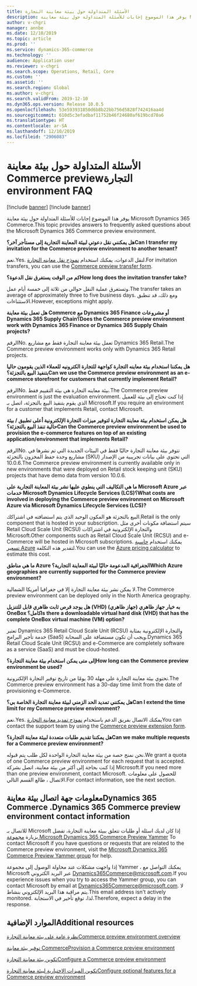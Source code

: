 ```yaml
---
title: ‏‫الأسئلة المتداولة حول بيئة معاينة التجارة
description: يوفر هذا الموضوع إجابات للأسئلة المتداولة حول بيئة معاينة Microsoft Dynamics 365 Commerce.
author: v-chgri
manager: annbe
ms.date: 12/10/2019
ms.topic: article
ms.prod: ''
ms.service: dynamics-365-commerce
ms.technology: ''
audience: Application user
ms.reviewer: v-chgri
ms.search.scope: Operations, Retail, Core
ms.custom: ''
ms.assetid: ''
ms.search.region: Global
ms.author: v-chgri
ms.search.validFrom: 2019-12-10
ms.dyn365.ops.version: Release 10.0.5
ms.openlocfilehash: 53e593931850d6b8b22bb756d5828f742416aa4d
ms.sourcegitcommit: 610d5c3efadbaf11752b46f24680af619bcd70a6
ms.translationtype: HT
ms.contentlocale: ar-SA
ms.lasthandoff: 12/10/2019
ms.locfileid: "2906083"
---
```

# <a name="commerce-preview-environment-faq"></a><span data-ttu-id="6b366-103">‏‫الأسئلة المتداولة حول بيئة معاينة التجارة</span><span class="sxs-lookup"><span data-stu-id="6b366-103">Commerce preview environment FAQ</span></span>

[!include [banner](includes/preview-banner.md)]
[!include [banner](includes/banner.md)]

<span data-ttu-id="6b366-104">يوفر هذا الموضوع إجابات للأسئلة المتداولة حول بيئة معاينة Microsoft Dynamics 365 Commerce.</span><span class="sxs-lookup"><span data-stu-id="6b366-104">This topic provides answers to frequently asked questions about the Microsoft Dynamics 365 Commerce preview environment.</span></span>

<span data-ttu-id="6b366-105">**هل يمكنني نقل دعوتي لبيئة المعاينة التجارية إلى مستأجر آخر؟**</span><span class="sxs-lookup"><span data-stu-id="6b366-105">**Can I transfer my invitation for the Commerce preview environment to another tenant?**</span></span>

<span data-ttu-id="6b366-106">نعم.</span><span class="sxs-lookup"><span data-stu-id="6b366-106">Yes.</span></span> <span data-ttu-id="6b366-107">لنقل الدعوات، يمكنك استخدام [نموذج نقل معاينه التجارة](https://aka.ms/Dynamics365CommercePreviewTransferForm).</span><span class="sxs-lookup"><span data-stu-id="6b366-107">For invitation transfers, you can use the [Commerce preview transfer form](https://aka.ms/Dynamics365CommercePreviewTransferForm).</span></span>

<span data-ttu-id="6b366-108">**كم من الوقت يستغرق نقل الدعوة؟**</span><span class="sxs-lookup"><span data-stu-id="6b366-108">**How long does the invitation transfer take?**</span></span>

<span data-ttu-id="6b366-109">وتستغرق عملية النقل حوالي من ثلاثة إلى خمسة أيام عمل.</span><span class="sxs-lookup"><span data-stu-id="6b366-109">The transfer takes an average of approximately three to five business days.</span></span> <span data-ttu-id="6b366-110">ومع ذلك، قد تنطبق الاستثناءات.</span><span class="sxs-lookup"><span data-stu-id="6b366-110">However, exceptions might apply.</span></span>

<span data-ttu-id="6b366-111">**هل تعمل بيئة معاينة Commerce مع Dynamics 365 Finance أو مشروعات Dynamics 365 Supply Chain؟**</span><span class="sxs-lookup"><span data-stu-id="6b366-111">**Does the Commerce preview environment work with Dynamics 365 Finance or Dynamics 365 Supply Chain projects?**</span></span>

<span data-ttu-id="6b366-112">الرقم</span><span class="sxs-lookup"><span data-stu-id="6b366-112">No.</span></span> <span data-ttu-id="6b366-113">تعمل بيئة معاينة التجارة فقط مع مشاريع Dynamics 365 Retail.</span><span class="sxs-lookup"><span data-stu-id="6b366-113">The Commerce preview environment works only with Dynamics 365 Retail projects.</span></span>

<span data-ttu-id="6b366-114">**هل يمكننا استخدام بيئة معاينه التجارة كواجهة للتجارة الكترونيه للعملاء الذين يقومون حاليا بتنفيذ البيع بالتجزئة؟**</span><span class="sxs-lookup"><span data-stu-id="6b366-114">**Can we use the Commerce preview environment as an e-commerce storefront for customers that currently implement Retail?**</span></span>

<span data-ttu-id="6b366-115">الرقم</span><span class="sxs-lookup"><span data-stu-id="6b366-115">No.</span></span> <span data-ttu-id="6b366-116">بيئة معاينه التجارة هي بيئة التقييم فقط.</span><span class="sxs-lookup"><span data-stu-id="6b366-116">The Commerce preview environment is just the evaluation environment.</span></span> <span data-ttu-id="6b366-117">إذا كنت تحتاج إلى بيئة للعميل الذي يقوم بتنفيذ البيع بالتجزئة، اتصل بـ Microsoft.</span><span class="sxs-lookup"><span data-stu-id="6b366-117">If you require an environment for a customer that implements Retail, contact Microsoft.</span></span>

<span data-ttu-id="6b366-118">**هل يمكن استخدام بيئة معاينة التجارة لتوفير ميزات التجارة الإلكترونية أعلى تطبيق / بيئة حالية تنفذ البيع بالتجزئة؟**</span><span class="sxs-lookup"><span data-stu-id="6b366-118">**Can the Commerce preview environment be used to provision the e-commerce features on top of an existing application/environment that implements Retail?**</span></span>

<span data-ttu-id="6b366-119">الرقم</span><span class="sxs-lookup"><span data-stu-id="6b366-119">No.</span></span> <span data-ttu-id="6b366-120">تتوفر بيئة معاينة التجارة حاليًا فقط في البيئات الجديدة التي تم نشرها في مشاريع وحدة حفظ المخزون بالتجزئة (SKU) التي تحتوي على بيانات تجريبية من الإصدار 10.0.6.</span><span class="sxs-lookup"><span data-stu-id="6b366-120">The Commerce preview environment is currently available only in new environments that were deployed on Retail stock keeping unit (SKU) projects that have demo data from version 10.0.6.</span></span>

<span data-ttu-id="6b366-121">**ما هي التكاليف التي ينطوي عليها نشر بيئة المعاينة التجارية على Microsoft Azure عبر خدمات Microsoft Dynamics Lifecycle Services (LCS)؟**</span><span class="sxs-lookup"><span data-stu-id="6b366-121">**What costs are involved in deploying the Commerce preview environment on Microsoft Azure via Microsoft Dynamics Lifecycle Services (LCS)?**</span></span>

<span data-ttu-id="6b366-122">البيع بالتجزئة هو المكون الوحيد الذي يتم استضافته في اشتراكك.</span><span class="sxs-lookup"><span data-stu-id="6b366-122">Retail is the only component that is hosted in your subscription.</span></span> <span data-ttu-id="6b366-123">سيتم استضافة مكونات أخرى مثل Retail Cloud Scale Unit (RCSU) والتجارة الإلكترونية في اشتراكات Microsoft.</span><span class="sxs-lookup"><span data-stu-id="6b366-123">Other components such as Retail Cloud Scale Unit (RCSU) and e-Commerce will be hosted in Microsoft subscriptions.</span></span> <span data-ttu-id="6b366-124">يمكنك استخدام [حاسبة تسعير Azure](https://azure.microsoft.com/pricing/calculator/) لتقدير هذه التكلفة.</span><span class="sxs-lookup"><span data-stu-id="6b366-124">You can use the [Azure pricing calculator](https://azure.microsoft.com/pricing/calculator/) to estimate this cost.</span></span>

<span data-ttu-id="6b366-125">**ما هي مناطق Azure الجغرافية المدعومة حاليًا لبيئة المعاينة التجارية؟**</span><span class="sxs-lookup"><span data-stu-id="6b366-125">**Which Azure geographies are currently supported for the Commerce preview environment?**</span></span>

<span data-ttu-id="6b366-126">لا يمكن نشر بيئة معاينة التجارة إلا في جغرافيا أمريكا الشمالية.</span><span class="sxs-lookup"><span data-stu-id="6b366-126">The Commerce preview environment can be deployed only in the North America geography.</span></span>

<span data-ttu-id="6b366-127">**هل يوجد قرص ثابت ظاهري قابل للتنزيل (VHD) به خيار جهاز ظاهري (جهاز ظاهري) OneBox كامل؟**</span><span class="sxs-lookup"><span data-stu-id="6b366-127">**Is there a downloadable virtual hard disk (VHD) that has the complete OneBox virtual machine (VM) option?**</span></span>

<span data-ttu-id="6b366-128">تعتبر Dynamics 365 Retail Cloud Scale Unit (RCSU) والتجارة الإلكترونية بمثابة خدمة تأجير البرامج‬ (SaaS) ويجب أن تكون مستضافة على السحابة.</span><span class="sxs-lookup"><span data-stu-id="6b366-128">Dynamics 365 Retail Cloud Scale Unit (RCSU) and e-Commerce are completely software as a service (SaaS) and must be cloud-hosted.</span></span>

<span data-ttu-id="6b366-129">**إلى متى يمكن استخدام بيئة معاينة التجارة؟**</span><span class="sxs-lookup"><span data-stu-id="6b366-129">**How long can the Commerce preview environment be used?**</span></span>

<span data-ttu-id="6b366-130">تحتوي بيئة معاينة التجارة على مهلة 30 يومًا من تاريخ توفير التجارة الإلكترونية.</span><span class="sxs-lookup"><span data-stu-id="6b366-130">The Commerce preview environment has a 30-day time limit from the date of provisioning e-Commerce.</span></span>

<span data-ttu-id="6b366-131">**هل يمكنني تمديد الحد الزمني لبيئة معاينة التجارة الخاصة بي؟**</span><span class="sxs-lookup"><span data-stu-id="6b366-131">**Can I extend the time limit for my Commerce preview environment?**</span></span>

<span data-ttu-id="6b366-132">نعم.</span><span class="sxs-lookup"><span data-stu-id="6b366-132">Yes.</span></span> <span data-ttu-id="6b366-133">يمكنك الاتصال بفريق الدعم باستخدام [نموذج تمديد معاينة التجارة](https://aka.ms/Dynamics365CommercePreviewExtensionForm)</span><span class="sxs-lookup"><span data-stu-id="6b366-133">You can contact the support team by using the [Commerce preview extension form](https://aka.ms/Dynamics365CommercePreviewExtensionForm).</span></span>

<span data-ttu-id="6b366-134">**هل يمكننا تقديم طلبات متعددة لبيئة معاينة التجارة؟**</span><span class="sxs-lookup"><span data-stu-id="6b366-134">**Can we make multiple requests for a Commerce preview environment?**</span></span>

<span data-ttu-id="6b366-135">نحن نمنح حصة من بيئة معاينة التجارة الواحدة لكل طلب يتم قبوله.</span><span class="sxs-lookup"><span data-stu-id="6b366-135">We grant a quota of one Commerce preview environment for each request that is accepted.</span></span> <span data-ttu-id="6b366-136">إذا كنت بحاجة إلى أكثر من بيئة معاينة، اتصل بشركة Microsoft.</span><span class="sxs-lookup"><span data-stu-id="6b366-136">If you need more than one preview environment, contact Microsoft.</span></span> <span data-ttu-id="6b366-137">للحصول على معلومات الاتصال ، طالع القسم التالي.</span><span class="sxs-lookup"><span data-stu-id="6b366-137">For contact information, see the next section.</span></span>

## <a name="dynamics-365-commerce-preview-environment-contact-information"></a><span data-ttu-id="6b366-138">معلومات جهة اتصال بيئة معاينةDynamics 365 Commerce .</span><span class="sxs-lookup"><span data-stu-id="6b366-138">Dynamics 365 Commerce preview environment contact information</span></span>

<span data-ttu-id="6b366-139">للاتصال بـ Microsoft إذا كان لديك اسئلة أو طلبات تتعلق ببيئة معاينة التجارة، تفضل بزيارة [مجموعة Microsoft Dynamics 365 Commerce Preview Yammer](https://aka.ms/Dynamics365CommercePreviewYammer) </span><span class="sxs-lookup"><span data-stu-id="6b366-139">To contact Microsoft if you have questions or requests that are related to the Commerce preview environment, visit the [Microsoft Dynamics 365 Commerce Preview Yammer group](https://aka.ms/Dynamics365CommercePreviewYammer) for help.</span></span>

<span data-ttu-id="6b366-140">إذا واجهت مشكلات عند محاولة الوصول إلى مجموعة Yammer ، يمكنك التواصل مع Microsoft عبر البريد الكتروني <Dynamics365Commerce@microsoft.com>.</span><span class="sxs-lookup"><span data-stu-id="6b366-140">If you experience issues when you try to access the Yammer group, you can contact Microsoft by email at <Dynamics365Commerce@microsoft.com>.</span></span> <span data-ttu-id="6b366-141">لا يتم مراقبة هذا البريد الإلكتروني بنشاط.</span><span class="sxs-lookup"><span data-stu-id="6b366-141">This email address isn't actively monitored.</span></span> <span data-ttu-id="6b366-142">لذا، توقع تأخير في الاستجابة.</span><span class="sxs-lookup"><span data-stu-id="6b366-142">Therefore, expect a delay in the response.</span></span>

## <a name="additional-resources"></a><span data-ttu-id="6b366-143">الموارد الإضافية</span><span class="sxs-lookup"><span data-stu-id="6b366-143">Additional resources</span></span>

[<span data-ttu-id="6b366-144">نظرة عامة على بيئة معاينة التجارة</span><span class="sxs-lookup"><span data-stu-id="6b366-144">Commerce preview environment overview</span></span>](cpe-overview.md)

[<span data-ttu-id="6b366-145">توفير بيئة معاينة Commerce</span><span class="sxs-lookup"><span data-stu-id="6b366-145">Provision a Commerce preview environment</span></span>](provisioning-guide.md)

[<span data-ttu-id="6b366-146">تكوين بيئة معاينة التجارة</span><span class="sxs-lookup"><span data-stu-id="6b366-146">Configure a Commerce preview environment</span></span>](cpe-post-provisioning.md)

[<span data-ttu-id="6b366-147">تكوين الميزات الاختيارية لبيئة معاينة التجارة</span><span class="sxs-lookup"><span data-stu-id="6b366-147">Configure optional features for a Commerce preview environment</span></span>](cpe-optional-features.md)
